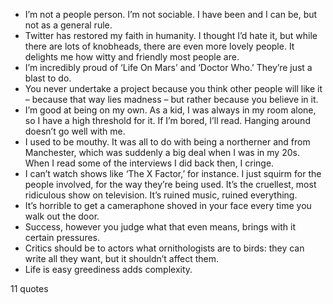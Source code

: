  - I’m not a people person. I’m not sociable. I have been and I can be, but not as a general rule.
 - Twitter has restored my faith in humanity. I thought I’d hate it, but while there are lots of knobheads, there are even more lovely people. It delights me how witty and friendly most people are.
 - I’m incredibly proud of ‘Life On Mars’ and ‘Doctor Who.’ They’re just a blast to do.
 - You never undertake a project because you think other people will like it – because that way lies madness – but rather because you believe in it.
 - I’m good at being on my own. As a kid, I was always in my room alone, so I have a high threshold for it. If I’m bored, I’ll read. Hanging around doesn’t go well with me.
 - I used to be mouthy. It was all to do with being a northerner and from Manchester, which was suddenly a big deal when I was in my 20s. When I read some of the interviews I did back then, I cringe.
 - I can’t watch shows like ‘The X Factor,’ for instance. I just squirm for the people involved, for the way they’re being used. It’s the cruellest, most ridiculous show on television. It’s ruined music, ruined everything.
 - It’s horrible to get a cameraphone shoved in your face every time you walk out the door.
 - Success, however you judge what that even means, brings with it certain pressures.
 - Critics should be to actors what ornithologists are to birds: they can write all they want, but it shouldn’t affect them.
 - Life is easy greediness adds complexity.

11 quotes